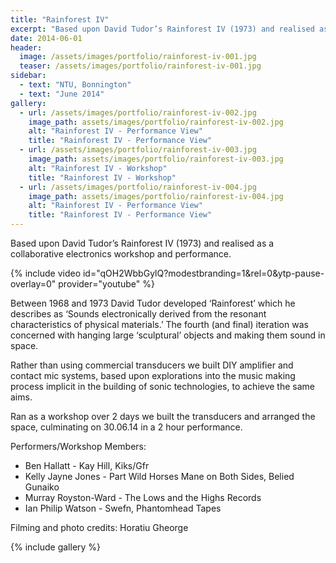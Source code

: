 ```yaml
---
title: "Rainforest IV"
excerpt: "Based upon David Tudor’s Rainforest IV (1973) and realised as a collaborative electronics workshop and performance."
date: 2014-06-01
header:
  image: /assets/images/portfolio/rainforest-iv-001.jpg
  teaser: /assets/images/portfolio/rainforest-iv-001.jpg
sidebar:
  - text: "NTU, Bonnington"
  - text: "June 2014"
gallery:
  - url: /assets/images/portfolio/rainforest-iv-002.jpg
    image_path: assets/images/portfolio/rainforest-iv-002.jpg
    alt: "Rainforest IV - Performance View"
    title: "Rainforest IV - Performance View"
  - url: /assets/images/portfolio/rainforest-iv-003.jpg
    image_path: assets/images/portfolio/rainforest-iv-003.jpg
    alt: "Rainforest IV - Workshop"
    title: "Rainforest IV - Workshop"
  - url: /assets/images/portfolio/rainforest-iv-004.jpg
    image_path: assets/images/portfolio/rainforest-iv-004.jpg
    alt: "Rainforest IV - Performance View"
    title: "Rainforest IV - Performance View"
---
```

Based upon David Tudor’s Rainforest IV (1973) and realised as a collaborative electronics workshop and performance.


<script type="application/ld+json">{"@context":"https://schema.org","@type":"VideoObject","description":"Between 1968 and 1973 David Tudor developed 'Rainforest' which he describes as 'Sounds electronically derived from the resonant characteristics of physical materials.' The fourth (and final) iteration was concerned with hanging large 'sculptural' objects and making them sound in space.\n\nRather than using commercial transducers we built DIY amplifier and contact mic systems, based upon explorations into the music making process implicit in the building of sonic technologies, to achieve the same aims.\n\nRan as a workshop over 2 days we built the transducers and arranged the space, culminating on 30.06.14 in a 2 hour performance.\n\nPerformers/Workshop Members:\nBen Hallatt - Kay Hill, Kiks/Gfr\nKelly Jayne Jones - Part Wild Horses Mane on Both Sides, Belied Gunaiko\nMurray Royston-Ward - The Lows and the Highs Records\nIan Philip Watson - Swefn, Phantomhead Tapes\n\nFilming by Horatiu Gheorge","duration":"PT772S","embedUrl":"https://www.youtube.com/embed/qOH2WbbGylQ?start=771","interactionCount":"5","name":"David Tudor’s Rainforest IV","thumbnailUrl":["https://i.ytimg.com/vi/qOH2WbbGylQ/hqdefault.jpg"],"uploadDate":"2020-04-02"}</script>

{% include video id="qOH2WbbGylQ?modestbranding=1&rel=0&ytp-pause-overlay=0" provider="youtube" %}

Between 1968 and 1973 David Tudor developed ‘Rainforest’ which he describes as ‘Sounds electronically derived from the resonant characteristics of physical materials.’ The fourth (and final) iteration was concerned with hanging large ‘sculptural’ objects and making them sound in space.

Rather than using commercial transducers we built DIY amplifier and contact mic systems, based upon explorations into the music making process implicit in the building of sonic technologies, to achieve the same aims.

Ran as a workshop over 2 days we built the transducers and arranged the space, culminating on 30.06.14 in a 2 hour performance.

Performers/Workshop Members:
- Ben Hallatt - Kay Hill, Kiks/Gfr
- Kelly Jayne Jones - Part Wild Horses Mane on Both Sides, Belied Gunaiko
- Murray Royston-Ward - The Lows and the Highs Records
- Ian Philip Watson - Swefn, Phantomhead Tapes

Filming and photo credits: Horatiu Gheorge

{% include gallery %}
